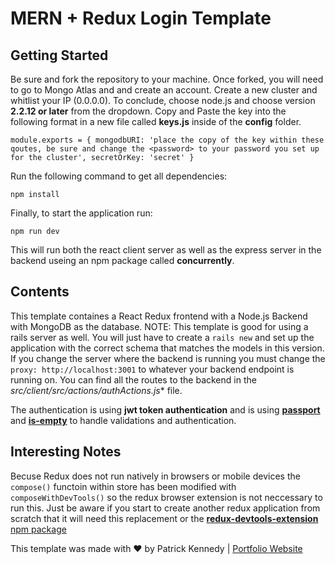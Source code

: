 # MERN + Redux Login Template

## Getting Started

Be sure and fork the repository to your machine. Once forked, you will need to go to Mongo Atlas and and create an account.
Create a new cluster and whitlist your IP (0.0.0.0). To conclude, choose node.js and choose version **2.2.12 or later** from the dropdown.
Copy and Paste the key into the following format in a new file called **keys.js** inside of the **config** folder. 

`module.exports = {
    mongodbURI: 'place the copy of the key within these qoutes, be sure and change the <password> to your password you set up for the cluster',
    secretOrKey: 'secret'
  }`
  
Run the following command to get all dependencies:
  
`npm install`

Finally, to start the application run:

`npm run dev`

This will run both the react client server as well as the express server in the backend useing an npm package called **concurrently**.


## Contents

This template containes a React Redux frontend with a Node.js Backend with MongoDB as the database.
NOTE: This template is good for using a rails server as well. You will just have to create a `rails new` and set up the application with the correct schema that matches the models in this version.
If you change the server where the backend is running you must change the `proxy: http://localhost:3001` to whatever your backend endpoint is running on.
You can find all the routes to the backend in the *src/client/src/actions/authActions.js** file.

The authentication is using **jwt token authentication** and is using [**passport**](http://www.passportjs.org/) and [**is-empty**](https://www.npmjs.com/package/is-empty) to handle validations and authentication. 

## Interesting Notes

Becuse Redux does not run natively in browsers or mobile devices the `compose()` functoin within store has been modified with `composeWithDevTools()` so the redux browser extension is not neccessary to run this. Just be aware if you start to create another redux application from scratch that it will need this replacement or the [**redux-devtools-extension** npm package](https://www.npmjs.com/package/redux-devtools-extension)


This template was made with ❤ by Patrick Kennedy | [Portfolio Website](https://pkennedytx1.com)
